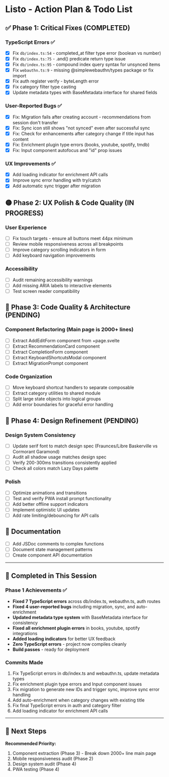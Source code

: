 # Listo - Action Plan & Todo List

## ✅ Phase 1: Critical Fixes (COMPLETED)

### TypeScript Errors ✅
- [x] Fix `db/index.ts:54` - completed_at filter type error (boolean vs number)
- [x] Fix `db/index.ts:75` - .and() predicate return type issue
- [x] Fix `db/index.ts:95` - compound index query syntax for unsynced items
- [x] Fix `webauthn.ts:9` - missing @simplewebauthn/types package or fix import
- [x] Fix auth register verify - byteLength error
- [x] Fix category filter type casting
- [x] Update metadata types with BaseMetadata interface for shared fields

### User-Reported Bugs ✅
- [x] Fix: Migration fails after creating account - recommendations from session don't transfer
- [x] Fix: Sync icon still shows "not synced" even after successful sync  
- [x] Fix: Check for enhancements after category change if title input has content
- [x] Fix: Enrichment plugin type errors (books, youtube, spotify, tmdb)
- [x] Fix: Input component autofocus and "id" prop issues

### UX Improvements ✅
- [x] Add loading indicator for enrichment API calls
- [x] Improve sync error handling with try/catch
- [x] Add automatic sync trigger after migration

## 🟡 Phase 2: UX Polish & Code Quality (IN PROGRESS)

### User Experience
- [ ] Fix touch targets - ensure all buttons meet 44px minimum
- [ ] Review mobile responsiveness across all breakpoints
- [ ] Improve category scrolling indicators in form
- [ ] Add keyboard navigation improvements

### Accessibility
- [ ] Audit remaining accessibility warnings
- [ ] Add missing ARIA labels to interactive elements  
- [ ] Test screen reader compatibility

## 🔵 Phase 3: Code Quality & Architecture (PENDING)

### Component Refactoring (Main page is 2000+ lines)
- [ ] Extract AddEditForm component from +page.svelte
- [ ] Extract RecommendationCard component
- [ ] Extract CompletionForm component
- [ ] Extract KeyboardShortcutsModal component
- [ ] Extract MigrationPrompt component

### Code Organization
- [ ] Move keyboard shortcut handlers to separate composable
- [ ] Extract category utilities to shared module
- [ ] Split large state objects into logical groups
- [ ] Add error boundaries for graceful error handling

## 🎨 Phase 4: Design Refinement (PENDING)

### Design System Consistency
- [ ] Update serif font to match design spec (Fraunces/Libre Baskerville vs Cormorant Garamond)
- [ ] Audit all shadow usage matches design spec
- [ ] Verify 200-300ms transitions consistently applied
- [ ] Check all colors match Lazy Days palette

### Polish
- [ ] Optimize animations and transitions
- [ ] Test and verify PWA install prompt functionality
- [ ] Add better offline support indicators
- [ ] Implement optimistic UI updates
- [ ] Add rate limiting/debouncing for API calls

## 📝 Documentation
- [ ] Add JSDoc comments to complex functions
- [ ] Document state management patterns
- [ ] Create component API documentation

---

## 🎉 Completed in This Session

### Phase 1 Achievements ✅
- **Fixed 7 TypeScript errors** across db/index.ts, webauthn.ts, auth routes
- **Fixed 4 user-reported bugs** including migration, sync, and auto-enrichment
- **Updated metadata type system** with BaseMetadata interface for consistency
- **Fixed all enrichment plugin errors** in books, youtube, spotify integrations
- **Added loading indicators** for better UX feedback
- **Zero TypeScript errors** - project now compiles cleanly
- **Build passes** - ready for deployment

### Commits Made
1. Fix TypeScript errors in db/index.ts and webauthn.ts, update metadata types
2. Fix enrichment plugin type errors and Input component issues  
3. Fix migration to generate new IDs and trigger sync, improve sync error handling
4. Add auto-enrichment when category changes with existing title
5. Fix final TypeScript errors in auth and category filter
6. Add loading indicator for enrichment API calls

---

## 🚀 Next Steps

**Recommended Priority:**
1. Component extraction (Phase 3) - Break down 2000+ line main page
2. Mobile responsiveness audit (Phase 2)
3. Design system audit (Phase 4)
4. PWA testing (Phase 4)
